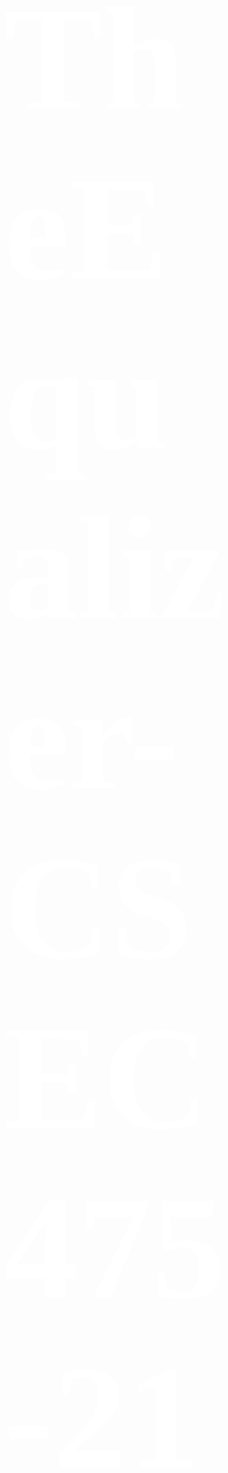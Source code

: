 <span style="color:#fff; font-family: 'Times New Roman'; font-size: 12em;">

# TheEqualizer-CSEC475-2171-Lee

		Project utilizes the Nessus API to pull scans from server to record numbers and display charts and graphs using plotly.

# Current Version
1. Operating System - MacOS High Sierra 10.13
2. Nessus Server Version - 6.11.2
3. Python Version - 2.7.14


# Table of Contents

		A. Create a Plotly Account
		B. How to Find Plotly API Key
		C. How to Install Requirements
		D. How to Install Nessus
			. Windows
			2. MacOS
			3. Linux
		E. How to Install Python 2.7
		F. How to start The Equalizer
			1. Windows
			2. MacOS and Linux
		

## A. Create a Plotly Account

1. Go to https://plot.ly/
2. Click on "Log In" at the top right of the webpage
3. If you already have an account sign in; if you don't click on 
	the "Sign Up" tab.
4. Fill out the necessary log in information


## B. How to Find Plotly API Key

1. Login to your plotly account at https://plot.ly/
2. Once logged in you should see your username at the top right of the 
	webpage; hover your cursor over you username to see the drop down menu
3. Click on "Settings"
4. On the left side of the webpage click on "API Keys"
5. Under username on the right side of the webpage you should see 
	the section "API Keys"
6. The API Key is hidden; click on "Regenerate Key"
7. This will regenerate a new API Key
8. You will need your username and  the API Key when you run setup.py


## C. How to Install Requirements

1. Open Terminal 
2. Change the directory to TheEqualizer-CSEC475-2171-Lee
	-> "cd TheEqualizer-CSEC475-2171-Lee"
3. Run the setup program
	-> "python setup.py"
4. setup.py will install the necessary python modules and will ask your for 
	your plotly username and api_key (To found your api_key look 
	at Section B in the table of contents)
5. Enter in your username and API Key for Plotly
6. After the installation is finished; you will be prompted to 
	run The Equalizer program
7. Enter 'y' to run the program or 'n' to exit


## D. How to Install Nessus

### Section 1. Windows

1.  Go to https://www.tenable.com/products/nessus/select-your-operating-system
2.  On left side of the webpage click "Microsoft Windows"
3.  Choose your version of windows (click on the .msi file to download)
	 a. After downloading the .msi file if you dont have an Activation Code 
		click on "Get an Activation Code" below where you select your operating system
	 b. Choose the version of Nessus you want (Home, Professional, or Manager)
	 c. You should be emailed your activation key
4.  Run the Nessus .msi file to install
5.  Once the Tenable Nessus - InstallShield Wizard is opened and running click "Next"
6.  Then "Accept" the License Agreement for Nessus
7.  Click "Next" again
8.  Finally, click "Install" (Requires Administrator Password)
9.  After the installation is complete click "Finish"
10. This will open a browser windows; click "Connect via SSL"
11. The browser will tell you the site isn't safe; but go and click "Advanced"; 
		depending on your browser add the exception or proceed to the localhost
12. Next it will bring you to the Nessus Welcome screen; click "Continue"
13. Next enter the "Username" and your "Password" for the Administrator account for Nessus
14. Make sure the Registration is set to "Nessus (Home, Professional, or Manager)"
15. Then enter in your activation code that should've been emailed to you, then click "Next"
16. Nessus will download the correct version based on the activation code entered
17. After the installation is finished, log in with the administrator account you 
		created when installing Nessus


###  Section 2. MacOS

1.  Go to https://www.tenable.com/products/nessus/select-your-operating-system
2.  On left side of the webpage click "MacOS"
3.  Choose your version of MacOS (click on the .dmg file to download)
	 a. After downloading the .dmg file, if you dont have an Activation Code click on 
		"Get an Activation Code" below where you select your operating system
	 b. Choose the version of Nessus you want (Home, Professional, or Manager)
	 c. You should be emailed your activation key
4.  Run the Nessus .dmg file to install
5.  Once the Tenable Nessus Server Installer is opened and running click "Continue"
6.  Then click "Continue" and "Agree" the License Agreement for Nessus
7.  Finally, click "Install" (Requires Administrator Password)
8.  After the installation is complete click "Close"
9.  You can select "Move to Trash" unless you want to keep the .dmg file
10. This will open a browser windows; click "Connect via SSL"
11. The browser will tell you the site isn't safe; but go and click "Advanced"; 
		depending on your browser add the exception or proceed to the localhost
12. Next it will bring you to the Nessus Welcome screen; click "Continue"
13. Next enter the "Username" and your "Password" for the Administrator account 
		for Nessus, then click "Next"
14. Make sure the Registration is set to "Nessus (Home, Professional, or Manager)"
15. Then enter in your activation code that should've been emailed to you, then click "Next"
16. Nessus will download the correct version based on the activation code entered
17. After the installation is finished, log in with the administrator account 
		you created when installing Nessus


###  Section 3. Linux

1.  Go to https://www.tenable.com/products/nessus/select-your-operating-system
2.  On left side of the webpage click "Linux"
3.  Choose your distribution of Linux you're running (click on the .dmg file to download)
	  a. After downloading the .dmg file, if you dont have an Activation 
			Code click on "Get an Activation Code" below where you select your operating system
	  b. Choose the version of Nessus you want (Home, Professional, or Manager)
	  c. You should be emailed your activation key
4.  Go to the folder where you downloaded the Nesuss .rpm file in a terminal
5.  Enter "sudo rpm -ivh Nessus-version_number.rpm" (Requires Administrator Password)
	 - For example (CentOS), "sudo rpm -ivh Nessus-6.11.2-es7.x86_64.rpm"
6.  Enter in your Administrator password for the system
7.  After Nessus has finished installing you will need to start the server, 
		enter "systemctl start nessusd.service"
	 - To verify that the server is running enter 
		"systemctl status nessusd.service", you should see "active (running)" in green text
8.  Next, open https://localhost.localdomain:8834/ in a web browser
9.  The browser will tell you the site isn't safe; but go and click "Advanced"; 
		depending on your browser add the exception or proceed to the localhost
10.  Next it will bring you to the Nessus Welcome screen; click "Continue"
11. Next enter the "Username" and your "Password" for the Administrator 
		account for Nessus, then click "Next"
12. Make sure the Registration is set to "Nessus (Home, Professional, or Manager)"
13. Then enter in your activation code that should've been emailed to you, then click "Next"
14. Nessus will download the correct version based on the activation code entered
15. After the installation is finished, log in with the administrator account 
		you created when installing Nessus

## E. How to Install Python 2.7
		TODO

## F. How to start The Equalizer

1. Open a terminal
2. Change the directory to TheEqualizer-CSEC475-2171-Lee
	-> "cd TheEqualizer-CSEC475-2171-Lee"
3. Make sure you ran setup.py before running
4. Enter the command "./The_Equalizer.py" to run the program
</span>